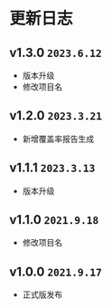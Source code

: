 # 更新日志

## v1.3.0 `2023.6.12`

- 版本升级
- 修改项目名

## v1.2.0 `2023.3.21`

- 新增覆盖率报告生成

## v1.1.1 `2023.3.13`

- 版本升级

## v1.1.0 `2021.9.18`

- 修改项目名

## v1.0.0 `2021.9.17`

- 正式版发布
